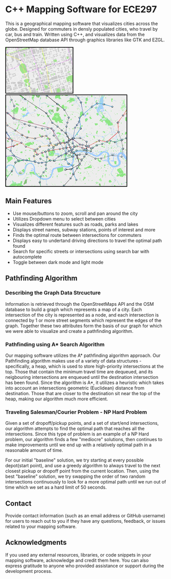 # C++ Mapping Software for ECE297

This is a geographical mapping software that visualizes cities across the globe. Designed for commuters in densly populated cities, who travel by car, bus and train. Written using C++, and visualizes data from the OpenStreetMap database API through graphics libraries like GTK and EZGL.

<img src="images/medzoomtoronto.png" alt="View of Toronto, Canada" height="41.5%" width="41.5%" style="border: 2px solid black;"> <img src="images/fullzoomlondon.png" alt="View of London, England" style="border: 2px solid black;">

## Main Features
* Use mouse/buttons to zoom, scroll and pan around the city
* Utilizes Dropdown menu to select between cities
* Visualizes different features such as roads, parks and lakes
* Displays street names, subway stations, points of interest and more
* Finds the optimal route between intersections for commuters
* Displays easy to undertand driving directions to travel the optimal path found
* Search for specific streets or intersections using search bar with autocomplete
* Toggle between dark mode and light mode

## Pathfinding Algorithm

### Describing the Graph Data Strcucture

Information is retrieved through the OpenStreetMaps API and the OSM database to build a graph which represents a map of a city. Each intersection of the city is represented as a node, and each intersection is connected by 1 or more street segments which represent the edges of the graph. Together these two attributes form the basis of our graph for which we were able to visualize and create a pathfinding algorithm.

### Pathfinding using A* Search Algorithm
Our mapping software utilizes the A* pathfinding algorithm approach. Our Pathfinding algorithm makes use of a variety of data structures - specifically, a heap, which is used to store high-priority intersections at the top. Those that contain the minimum travel time are dequeued, and its neigbouring intersections are enqueued until the destination intersection has been found. Since the algorithm is A*, it utilizes a heuristic which takes into account an intersections geometric (Euclidean) distance from destination. Those that are closer to the destination sit near the top of the heap, making our algorithm much more efficient.

### Traveling Salesman/Courier Problem - NP Hard Problem
Given a set of dropoff/pickup points, and a set of start/end intersections, our algorithm attempts to find the optimal path that reaches all the intersections. Since this type of problem is an example of a NP Hard problem, our algorithm finds a few "mediocre" solutions, then continues to make improvements until we end up with a relatively optimal path in a reasonable amount of time.

For our initial "baseline" solution, we try starting at every possible depot(start point), and use a greedy algorithm to always travel to the next closest pickup or dropoff point from the current location. Then, using the best "baseline" solution, we try swapping the order of two random intersections continuously to look for a more optimal path until we run out of time which we set as a hard limit of 50 seconds.

## Contact

Provide contact information (such as an email address or GitHub username) for users to reach out to you if they have any questions, feedback, or issues related to your mapping software.

## Acknowledgments

If you used any external resources, libraries, or code snippets in your mapping software, acknowledge and credit them here. You can also express gratitude to anyone who provided assistance or support during the development process.
